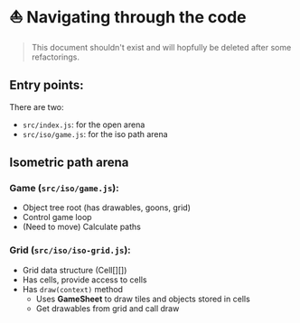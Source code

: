 # ⛵ Navigating through the code

> This document shouldn't exist and will hopfully be deleted after some refactorings.

## Entry points:

There are two:
- `src/index.js`: for the open arena 
- `src/iso/game.js`: for the iso path arena

## Isometric path arena

### Game (`src/iso/game.js`): 
- Object tree root (has drawables, goons, grid)
- Control game loop
- (Need to move) Calculate paths

### Grid (`src/iso/iso-grid.js`):
- Grid data structure (Cell[][])
- Has cells, provide access to cells
- Has `draw(context)` method
  - Uses **GameSheet** to draw tiles and objects stored in cells
  - Get drawables from grid and call draw
